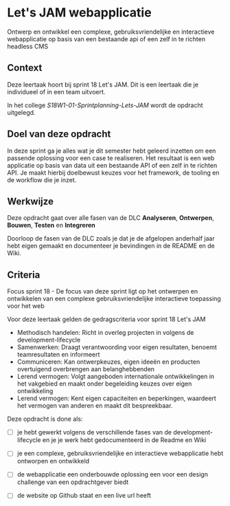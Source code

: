 
# Let's JAM webapplicatie

Ontwerp en ontwikkel een complexe, gebruiksvriendelijke en interactieve webapplicatie op basis van een bestaande api of een zelf in te richten headless CMS 

## Context

Deze leertaak hoort bij sprint 18 Let's JAM. Dit is een leertaak die je individueel of in een team uitvoert.

In het college _S18W1-01-Sprintplanning-Lets-JAM_ wordt de opdracht uitgelegd.

## Doel van deze opdracht

In deze sprint ga je alles wat je dit semester hebt geleerd inzetten om een passende oplossing voor een case te realiseren. Het resultaat is een web applicatie op basis van data uit een bestaande API of een zelf in te richten API. Je maakt hierbij doelbewust keuzes voor het framework, de tooling en de workflow die je inzet.

## Werkwijze

Deze opdracht gaat over alle fasen van de DLC **Analyseren**, **Ontwerpen**, **Bouwen**, **Testen** en **Integreren** 

Doorloop de fasen van de DLC zoals je dat je de afgelopen anderhalf jaar hebt eigen gemaakt en documenteer je bevindingen in de README en de Wiki.

## Criteria

Focus sprint 18 - De focus van deze sprint ligt op het ontwerpen en ontwikkelen van een complexe gebruiksvriendelijke interactieve toepassing voor het web

Voor deze leertaak gelden de gedragscriteria voor sprint 18 Let's JAM
* Methodisch handelen: Richt in overleg projecten in volgens de development-lifecycle
* Samenwerken: Draagt verantwoording voor eigen resultaten, benoemt teamresultaten en informeert 
* Communiceren: Kan ontwerpkeuzes, eigen ideeën en producten overtuigend overbrengen aan belanghebbenden
* Lerend vermogen: Volgt aangeboden internationale ontwikkelingen in het vakgebied en maakt onder begeleiding keuzes over eigen ontwikkeling
* Lerend vermogen: Kent eigen capaciteiten en beperkingen, waardeert het vermogen van anderen en maakt dit bespreekbaar.


Deze opdracht is done als:
- [ ] je hebt gewerkt volgens de verschillende fases van de development-lifecycle en je je werk hebt gedocumenteerd in de Readme en Wiki
- [ ] je een complexe, gebruiksvriendelijke en interactieve webapplicatie hebt ontworpen en ontwikkeld
- [ ] de webapplicatie een onderbouwde oplossing een voor een design challenge van een opdrachtgever biedt
- [ ] de website op Github staat en een live url heeft


